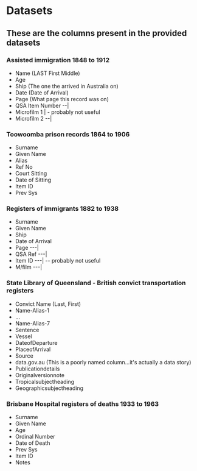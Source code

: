 # Datasets

## These are the columns present in the provided datasets

### Assisted immigration 1848 to 1912

- Name (LAST First Middle)
- Age
- Ship (The one the arrived in Australia on)
- Date (Date of Arrival)
- Page (What page this record was on)
- QSA Item Number --|
- Microfilm 1       | - probably not useful
- Microfilm 2     --| 

### Toowoomba prison records 1864 to 1906

- Surname
- Given Name
- Alias
- Ref No
- Court Sitting
- Date of Sitting
- Item ID
- Prev Sys

### Registers of immigrants 1882 to 1938

- Surname
- Given Name
- Ship
- Date of Arrival
- Page     ---|
- QSA Ref  ---|
- Item ID  ---| -- probably not useful
- M/film   ---|

### State Library of Queensland - British convict transportation registers

- Convict Name (Last, First)
- Name-Alias-1
- ...
- Name-Alias-7
- Sentence
- Vessel
- DateofDeparture
- PlaceofArrival
- Source
- data.gov.au (This is a poorly named column...it's actually a data story)
- Publicationdetails
- Originalversionnote
- Tropicalsubjectheading
- Geographicsubjectheading

### Brisbane Hospital registers of deaths 1933 to 1963

- Surname
- Given Name
- Age
- Ordinal Number
- Date of Death
- Prev Sys
- Item ID
- Notes
